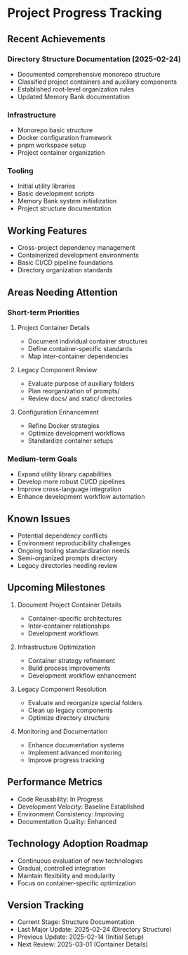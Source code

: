 # Project Progress Tracking

## Recent Achievements

### Directory Structure Documentation (2025-02-24)

- Documented comprehensive monorepo structure
- Classified project containers and auxiliary components
- Established root-level organization rules
- Updated Memory Bank documentation

### Infrastructure

- Monorepo basic structure
- Docker configuration framework
- pnpm workspace setup
- Project container organization

### Tooling

- Initial utility libraries
- Basic development scripts
- Memory Bank system initialization
- Project structure documentation

## Working Features

- Cross-project dependency management
- Containerized development environments
- Basic CI/CD pipeline foundations
- Directory organization standards

## Areas Needing Attention

### Short-term Priorities

1. Project Container Details
   - Document individual container structures
   - Define container-specific standards
   - Map inter-container dependencies

2. Legacy Component Review
   - Evaluate purpose of auxiliary folders
   - Plan reorganization of prompts/
   - Review docs/ and static/ directories

3. Configuration Enhancement
   - Refine Docker strategies
   - Optimize development workflows
   - Standardize container setups

### Medium-term Goals

- Expand utility library capabilities
- Develop more robust CI/CD pipelines
- Improve cross-language integration
- Enhance development workflow automation

## Known Issues

- Potential dependency conflicts
- Environment reproducibility challenges
- Ongoing tooling standardization needs
- Semi-organized prompts directory
- Legacy directories needing review

## Upcoming Milestones

1. Document Project Container Details
   - Container-specific architectures
   - Inter-container relationships
   - Development workflows

2. Infrastructure Optimization
   - Container strategy refinement
   - Build process improvements
   - Development workflow enhancement

3. Legacy Component Resolution
   - Evaluate and reorganize special folders
   - Clean up legacy components
   - Optimize directory structure

4. Monitoring and Documentation
   - Enhance documentation systems
   - Implement advanced monitoring
   - Improve progress tracking

## Performance Metrics

- Code Reusability: In Progress
- Development Velocity: Baseline Established
- Environment Consistency: Improving
- Documentation Quality: Enhanced

## Technology Adoption Roadmap

- Continuous evaluation of new technologies
- Gradual, controlled integration
- Maintain flexibility and modularity
- Focus on container-specific optimization

## Version Tracking

- Current Stage: Structure Documentation
- Last Major Update: 2025-02-24 (Directory Structure)
- Previous Update: 2025-02-14 (Initial Setup)
- Next Review: 2025-03-01 (Container Details)
